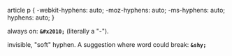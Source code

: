 article p {
  -webkit-hyphens: auto;
  -moz-hyphens: auto;
  -ms-hyphens: auto;
  hyphens: auto;
}

always on: **`&#x2010;`** (literally a "-").

invisible, "soft" hyphen. A suggestion where word could break: **`&shy;`**
